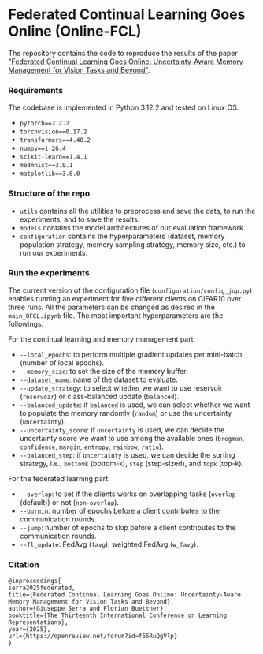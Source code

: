 # Federated Continual Learning Goes Online (Online-FCL)

The repository contains the code to reproduce the results of the paper ["Federated Continual Learning Goes Online: Uncertainty-Aware Memory Management for Vision Tasks and Beyond"](https://openreview.net/forum?id=f65RuQgVlp). 

### Requirements
The codebase is implemented in Python 3.12.2 and tested on Linux OS.
 - `pytorch==2.2.2`
 - `torchvision==0.17.2`
 - `transformers==4.40.2`
 - `numpy==1.26.4`
 - `scikit-learn==1.4.1`
 - `medmnist==3.0.1`
 - `matplotlib==3.8.0` 

### Structure of the repo
- `utils` contains all the utilities to preprocess and save the data, to run the experiments, and to save the results.
- `models` contains the model architectures of our evaluation framework.
- `configuration` contains the hyperparameters (dataset, memory population strategy, memory sampling strategy, memory size, etc.) to run our experiments.

### Run the experiments
The current version of the configuration file (`configuration/config_jup.py`) enables running an experiment for five different clients on CIFAR10 over three runs. All the parameters can be changed as desired in the `main_OFCL.ipynb` file.
The most important hyperparameters are the followings.

For the continual learning and memory management part:
- `--local_epochs`: to perform multiple gradient updates per mini-batch (number of local epochs).
- `--memory_size`: to set the size of the memory buffer.
- `--dataset_name`: name of the dataset to evaluate.
- `--update_strategy`: to select whether we want to use reservoir (`reservoir`) or class-balanced update (`balanced`).
- `--balanced_update`: if `balanced` is used, we can select whether we want to populate the memory randomly (`random`) or use the uncertainty (`uncertainty`).
- `--uncertainty_score`: if `uncertainty` is used, we can decide the uncertainty score we want to use among the available ones (`bregman`, `confidence`, `margin`, `entropy`, `rainbow`, `ratio`).
- `--balanced_step`: if `uncertainty` is used, we can decide the sorting strategy, i.e., `bottomk` (bottom-k), `step` (step-sized), and `topk` (top-k).

For the federated learning part:
- `--overlap`: to set if the clients works on overlapping tasks (`overlap` (default)) or not (`non-overlap`).
- `--burnin`: number of epochs before a client contributes to the communication rounds.
- `--jump`: number of epochs to skip before a client contributes to the communication rounds.
- `--fl_update`: FedAvg (`favg`), weighted FedAvg (`w_favg`).

### Citation
```
@inproceedings{
serra2025federated,
title={Federated Continual Learning Goes Online: Uncertainty-Aware Memory Management for Vision Tasks and Beyond},
author={Giuseppe Serra and Florian Buettner},
booktitle={The Thirteenth International Conference on Learning Representations},
year={2025},
url={https://openreview.net/forum?id=f65RuQgVlp}
}
```